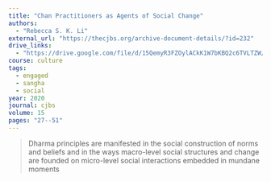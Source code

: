 ```yaml
---
title: "Chan Practitioners as Agents of Social Change"
authors:
  - "Rebecca S. K. Li"
external_url: "https://thecjbs.org/archive-document-details/?id=232"
drive_links:
  - "https://drive.google.com/file/d/15QemyR3FZOylACkK1W7bKBQ2c6TVLTZW/view?usp=drivesdk"
course: culture
tags:
  - engaged
  - sangha
  - social
year: 2020
journal: cjbs
volume: 15
pages: "27--51"
---
```


> Dharma principles are manifested in the social construction of norms and beliefs and in the ways macro-level social structures and change are founded on micro-level social interactions embedded in mundane moments

